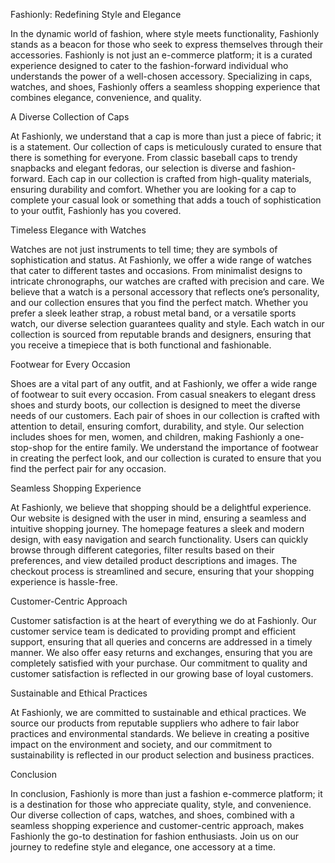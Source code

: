 Fashionly: Redefining Style and Elegance

In the dynamic world of fashion, where style meets functionality, Fashionly stands as a beacon for those who seek to express themselves through their accessories. Fashionly is not just an e-commerce platform; it is a curated experience designed to cater to the fashion-forward individual who understands the power of a well-chosen accessory. Specializing in caps, watches, and shoes, Fashionly offers a seamless shopping experience that combines elegance, convenience, and quality.

A Diverse Collection of Caps

At Fashionly, we understand that a cap is more than just a piece of fabric; it is a statement. Our collection of caps is meticulously curated to ensure that there is something for everyone. From classic baseball caps to trendy snapbacks and elegant fedoras, our selection is diverse and fashion-forward. Each cap in our collection is crafted from high-quality materials, ensuring durability and comfort. Whether you are looking for a cap to complete your casual look or something that adds a touch of sophistication to your outfit, Fashionly has you covered.

Timeless Elegance with Watches

Watches are not just instruments to tell time; they are symbols of sophistication and status. At Fashionly, we offer a wide range of watches that cater to different tastes and occasions. From minimalist designs to intricate chronographs, our watches are crafted with precision and care. We believe that a watch is a personal accessory that reflects one’s personality, and our collection ensures that you find the perfect match. Whether you prefer a sleek leather strap, a robust metal band, or a versatile sports watch, our diverse selection guarantees quality and style. Each watch in our collection is sourced from reputable brands and designers, ensuring that you receive a timepiece that is both functional and fashionable.

Footwear for Every Occasion

Shoes are a vital part of any outfit, and at Fashionly, we offer a wide range of footwear to suit every occasion. From casual sneakers to elegant dress shoes and sturdy boots, our collection is designed to meet the diverse needs of our customers. Each pair of shoes in our collection is crafted with attention to detail, ensuring comfort, durability, and style. Our selection includes shoes for men, women, and children, making Fashionly a one-stop-shop for the entire family. We understand the importance of footwear in creating the perfect look, and our collection is curated to ensure that you find the perfect pair for any occasion.

Seamless Shopping Experience

At Fashionly, we believe that shopping should be a delightful experience. Our website is designed with the user in mind, ensuring a seamless and intuitive shopping journey. The homepage features a sleek and modern design, with easy navigation and search functionality. Users can quickly browse through different categories, filter results based on their preferences, and view detailed product descriptions and images. The checkout process is streamlined and secure, ensuring that your shopping experience is hassle-free.

Customer-Centric Approach

Customer satisfaction is at the heart of everything we do at Fashionly. Our customer service team is dedicated to providing prompt and efficient support, ensuring that all queries and concerns are addressed in a timely manner. We also offer easy returns and exchanges, ensuring that you are completely satisfied with your purchase. Our commitment to quality and customer satisfaction is reflected in our growing base of loyal customers.

Sustainable and Ethical Practices

At Fashionly, we are committed to sustainable and ethical practices. We source our products from reputable suppliers who adhere to fair labor practices and environmental standards. We believe in creating a positive impact on the environment and society, and our commitment to sustainability is reflected in our product selection and business practices.

Conclusion

In conclusion, Fashionly is more than just a fashion e-commerce platform; it is a destination for those who appreciate quality, style, and convenience. Our diverse collection of caps, watches, and shoes, combined with a seamless shopping experience and customer-centric approach, makes Fashionly the go-to destination for fashion enthusiasts. Join us on our journey to redefine style and elegance, one accessory at a time.
